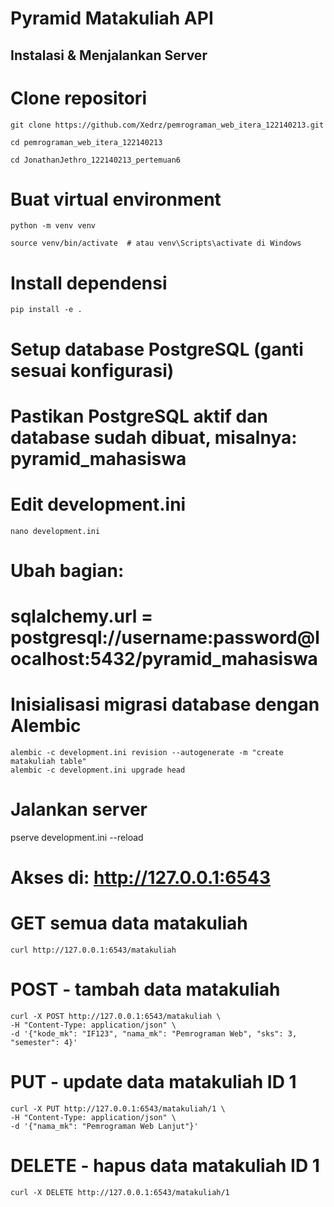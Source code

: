 # Pyramid Matakuliah API 

## Instalasi & Menjalankan Server


# Clone repositori
```
git clone https://github.com/Xedrz/pemrograman_web_itera_122140213.git
```
```
cd pemrograman_web_itera_122140213
```
```
cd JonathanJethro_122140213_pertemuan6
```
# Buat virtual environment
```
python -m venv venv
```
```
source venv/bin/activate  # atau venv\Scripts\activate di Windows
```
# Install dependensi
```
pip install -e .
```
# Setup database PostgreSQL (ganti sesuai konfigurasi)
# Pastikan PostgreSQL aktif dan database sudah dibuat, misalnya: pyramid_mahasiswa

# Edit development.ini
```
nano development.ini
```
# Ubah bagian:
# sqlalchemy.url = postgresql://username:password@localhost:5432/pyramid_mahasiswa
# Inisialisasi migrasi database dengan Alembic
```
alembic -c development.ini revision --autogenerate -m "create matakuliah table"
alembic -c development.ini upgrade head
```
# Jalankan server
pserve development.ini --reload
# Akses di: http://127.0.0.1:6543

# GET semua data matakuliah
```
curl http://127.0.0.1:6543/matakuliah
```
# POST - tambah data matakuliah
```
curl -X POST http://127.0.0.1:6543/matakuliah \
-H "Content-Type: application/json" \
-d '{"kode_mk": "IF123", "nama_mk": "Pemrograman Web", "sks": 3, "semester": 4}'
```
# PUT - update data matakuliah ID 1
```
curl -X PUT http://127.0.0.1:6543/matakuliah/1 \
-H "Content-Type: application/json" \
-d '{"nama_mk": "Pemrograman Web Lanjut"}'
```
# DELETE - hapus data matakuliah ID 1
```
curl -X DELETE http://127.0.0.1:6543/matakuliah/1
```
